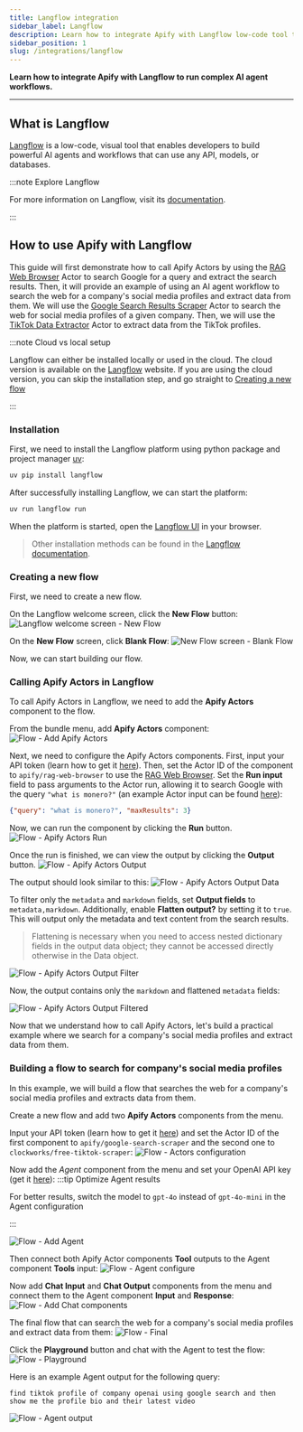 ```yaml
---
title: Langflow integration
sidebar_label: Langflow
description: Learn how to integrate Apify with Langflow low-code tool to build powerful AI agents and workflows that can use any API, model, or database.
sidebar_position: 1
slug: /integrations/langflow
---
```


**Learn how to integrate Apify with Langflow to run complex AI agent workflows.**

---

## What is Langflow

[Langflow](https://langflow.org/) is a low-code, visual tool that enables developers to build powerful AI agents and workflows that can use any API, models, or databases.

:::note Explore Langflow

For more information on Langflow, visit its [documentation](https://docs.langflow.org/).

:::

## How to use Apify with Langflow

This guide will first demonstrate how to call Apify Actors by using the [RAG Web Browser](https://apify.com/apify/rag-web-browser) Actor to search Google for a query and extract the search results. Then, it will provide an example of using an AI agent workflow to search the web for a company's social media profiles and extract data from them. We will use the [Google Search Results Scraper](https://apify.com/apify/google-search-scraper) Actor to search the web for social media profiles of a given company. Then, we will use the [TikTok Data Extractor](https://apify.com/clockworks/free-tiktok-scraper) Actor to extract data from the TikTok profiles.

:::note Cloud vs local setup

Langflow can either be installed locally or used in the cloud. The cloud version is available on the [Langflow](http://langflow.org/) website. If you are using the cloud version, you can skip the installation step, and go straight to [Creating a new flow](#creating-a-new-flow)

:::

### Installation

First, we need to install the Langflow platform using python package and project manager [uv](https://docs.astral.sh/uv/):

```bash
uv pip install langflow
```

After successfully installing Langflow, we can start the platform:

```bash
uv run langflow run
```

When the platform is started, open the [Langflow UI](http://127.0.0.1:7860) in your browser.

> Other installation methods can be found in the [Langflow documentation](https://docs.langflow.org/get-started-installation).

### Creating a new flow

First, we need to create a new flow.

On the Langflow welcome screen, click the **New Flow** button:
![Langflow welcome screen - New Flow](../images/langflow/new_flow.png)

On the **New Flow** screen, click **Blank Flow**:
![New Flow screen - Blank Flow](../images/langflow/new_blank_flow.png)

Now, we can start building our flow.

### Calling Apify Actors in Langflow

To call Apify Actors in Langflow, we need to add the **Apify Actors** component to the flow.

From the bundle menu, add **Apify Actors** component:
![Flow - Add Apify Actors](../images/langflow/bundles_apify.png)

Next, we need to configure the Apify Actors components. First, input your API token (learn how to get it [here](https://docs.apify.com/platform/integrations/api)). Then, set the Actor ID of the component to `apify/rag-web-browser` to use the [RAG Web Browser](https://apify.com/apify/rag-web-browser). Set the **Run input** field to pass arguments to the Actor run, allowing it to search Google with the query `"what is monero?"` (an example Actor input can be found [here](https://apify.com/apify/rag-web-browser/input-schema)):

```json
{"query": "what is monero?", "maxResults": 3}
```

Now, we can run the component by clicking the **Run** button.
![Flow - Apify Actors Run](../images/langflow/apify_actors_run.png)

Once the run is finished, we can view the output by clicking the **Output** button.
![Flow - Apify Actors Output](../images/langflow/apify_actors_output.png)

The output should look similar to this:
![Flow - Apify Actors Output Data](../images/langflow/apify_actors_output_data.png)

To filter only the `metadata` and `markdown` fields, set **Output fields** to `metadata,markdown`. Additionally, enable **Flatten output?** by setting it to `true`. This will output only the metadata and text content from the search results.
> Flattening is necessary when you need to access nested dictionary fields in the output data object; they cannot be accessed directly otherwise in the Data object.

![Flow - Apify Actors Output Filter](../images/langflow/apify_actors_output_filter.png)

Now, the output contains only the `markdown` and flattened `metadata` fields:

![Flow - Apify Actors Output Filtered](../images/langflow/apify_actors_output_data_filtered.png)

Now that we understand how to call Apify Actors, let's build a practical example where we search for a company's social media profiles and extract data from them.

### Building a flow to search for company's social media profiles

In this example, we will build a flow that searches the web for a company's social media profiles and extracts data from them.

Create a new flow and add two **Apify Actors** components from the menu.

Input your API token (learn how to get it [here](https://docs.apify.com/platform/integrations/api)) and set the Actor ID of the first component to `apify/google-search-scraper` and the second one to `clockworks/free-tiktok-scraper`:
![Flow - Actors configuration](../images/langflow/apify_actors_configuration.png)

Now add the *Agent* component from the menu and set your OpenAI API key (get it [here](https://platform.openai.com/account/api-keys)):
:::tip Optimize Agent results

For better results, switch the model to `gpt-4o` instead of `gpt-4o-mini` in the Agent configuration

:::

![Flow - Add Agent](../images/langflow/add_agent.png)

Then connect both Apify Actor components **Tool** outputs to the Agent component **Tools** input:
![Flow - Agent configure](../images/langflow/agent_configure.png)

Now add **Chat Input** and **Chat Output** components from the menu and connect them to the Agent component **Input** and **Response**:
![Flow - Add Chat components](../images/langflow/add_chat.png)

The final flow that can search the web for a company's social media profiles and extract data from them:
![Flow - Final](../images/langflow/flow.png)

Click the **Playground** button and chat with the Agent to test the flow:
![Flow - Playground](../images/langflow/playground.png)

Here is an example Agent output for the following query:

```text
find tiktok profile of company openai using google search and then show me the profile bio and their latest video
```

![Flow - Agent output](../images/langflow/agent_output.png)

